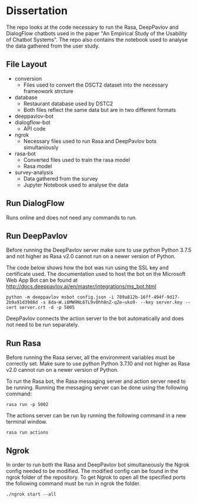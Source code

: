 
# Dissertation
The repo looks at the code necessary to run the Rasa, DeepPavlov and DialogFlow chatbots used in the paper  "An Empirical Study of the Usability of Chatbot Systems". The repo also contains the notebook used to analyse the data gathered from the user study. 

## File Layout

 - conversion
	 - Files used to convert the DSCT2 dataset into the necessary frameowork strcture
 - database 
	 - Restaurant database used by DSTC2
	 - Both files reflect the same data but are in two different formats
 - deeppavlov-bot
 - dialogflow-bot
	 - API code
 - ngrok
	 - Necessary files used to run Rasa and DeepPavlov bots simultaniously
 - rasa-bot
	 - Converted files used to train the rasa model
	 - Rasa model
 - survey-analysis
	 - Data gathered from the survey
	 - Jupyter Notebook used to analyse the data

## Run DialogFlow
Runs online and does not need any commands to run.
## Run DeepPavlov
Before running the DeepPavlov server make sure to use python Python 3.7.5 and not higher as Rasa v2.0 cannot run on a newer version of Python.


The code below shows how the bot was run using the SSL key and certificate used. The documentation used to host the bot on the Microsoft Web App Bot can be found at http://docs.deeppavlov.ai/en/master/integrations/ms_bot.html

    python -m deeppavlov msbot config.json -i 789a812b-16ff-494f-9d17-2b9a91d3988d -s 8da~W.i6MW9NL6TL9v0hh8nZ-qZe~uko9- --key server.key --cert server.crt -d -p 5005
   
   DeepPavlov connects the action server to the bot automatically and does not need to be run separately. 
## Run Rasa
Before running the Rasa server, all the environment variables must be correctly set. Make sure to use python Python 3.7.10 and not higher as Rasa v2.0 cannot run on a newer version of Python.

To run the Rasa bot, the Rasa messaging server and action server need to be running. Running the messaging server can be done using the following command: 

    rasa run -p 5002
The actions server can be run by running the following command in a new terminal window. 

    rasa run actions

## Ngrok
In order to run both the Rasa and DeepPavlov bot simultaneously the Ngrok config needed to be modified. The modified config can be found in the ngrok folder of the repository. To get Ngrok to open all the specified ports the following command must be run in ngrok the folder. 

    ./ngrok start --all

